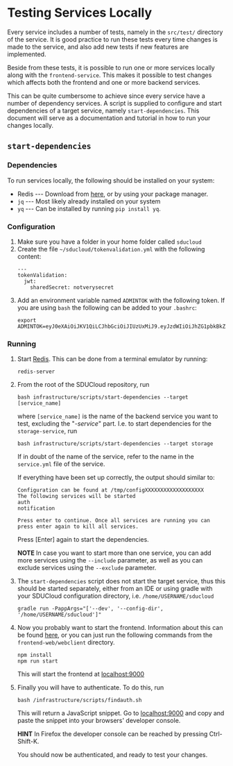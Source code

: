 # Testing Services Locally

Every service includes a number of tests, namely in the `src/test/`
directory of the service. It is good practice to run these tests every
time changes is made to the service, and also add new tests if new
features are implemented.

Beside from these tests, it is possible to run one or more services
locally along with the `frontend-service`. This makes it possible to
test changes which affects both the frontend and one or more backend
services.

This can be quite cumbersome to achieve since every service have a
number of dependency services. A script is supplied to configure and
start dependencies of a target service, namely `start-dependencies`.
This document will serve as a documentation and tutorial in how to run
your changes locally.

## `start-dependencies`
### Dependencies 
To run services locally, the following should be installed on your
system:
 
 - Redis --- Download from [here](https://redis.io/download), or by using your package manager.
 - `jq` --- Most likely already installed on your system 
 - `yq` --- Can be installed by running `pip install yq`.
 
### Configuration
    
1. Make sure you have a folder in your home folder called `sducloud` 
2. Create the file `~/sducloud/tokenvalidation.yml` with the following content:
   ```
   ---
   tokenValidation:
     jwt:
       sharedSecret: notverysecret
   ```
3. Add an environment variable named `ADMINTOK` with the following token. If you are using `bash` the following can be added to your `.bashrc`:
   ```
   export ADMINTOK=eyJ0eXAiOiJKV1QiLCJhbGciOiJIUzUxMiJ9.eyJzdWIiOiJhZG1pbkBkZXYiLCJ1aWQiOjAsImxhc3ROYW1lIjoiRGV2IiwiYXVkIjoiYWxsOndyaXRlIiwicm9sZSI6IkFETUlOIiwiaXNzIjoiY2xvdWQuc2R1LmRrIiwiZmlyc3ROYW1lcyI6IkFkbWluIiwiZXhwIjoxNTg5ODY5NDM3LCJleHRlbmRlZEJ5Q2hhaW4iOltdLCJpYXQiOjE1NTgzMzM0MzcsInByaW5jaXBhbFR5cGUiOiJwYXNzd29yZCIsInB1YmxpY1Nlc3Npb25SZWZlcmVuY2UiOiJiZjE5NzIwNy02MDNmLTRjMjUtYmE2Mi1lMWI4MjUwYWZiMWQifQ.27xbjXVIvXMFc22kWxXF1SYqIWBkC4j4BubqlZdHnp4rTvasLDobD8ClJFXJjGVY1QaoPVxyhkHaEuT0tk7Gow
   ```

### Running

1. Start [Redis](https://redis.io). This can be done from a terminal
emulator by running:
    ```
    redis-server
    ```

2. From the root of the SDUCloud repository, run

    ```
    bash infrastructure/scripts/start-dependencies --target [service_name]
    ```
    
    where `[service_name]` is the name of the backend service you want
    to test, excluding the "_-service_" part. I.e. to start dependencies
    for the `storage-service`, run

    ```
    bash infrastructure/scripts/start-dependencies --target storage
    ```
    
    If in doubt of the name of the service, refer to the name in the
    `service.yml` file of the service. 
    
    If everything have been set up correctly, the output should similar
    to:
    
    ```         
    Configuration can be found at /tmp/configXXXXXXXXXXXXXXXXXXX
    The following services will be started
    auth
    notification

    Press enter to continue. Once all services are running you can
    press enter again to kill all services. 
    ``` 
    Press \[Enter\] again to start the dependencies.
    
    __NOTE__ In case you want to start more than one service, you can
    add more services using the `--include` parameter, as well as you
    can exclude services using the `--exclude` parameter.
    
3.  The `start-dependencies` script does not start the target service,
    thus this should be started separately, either from an IDE or using
    gradle with your SDUCloud configuration directory, i.e.
    `/home/USERNAME/sducloud`

    ```
    gradle run -PappArgs="['--dev', '--config-dir', '/home/USERNAME/sducloud']"
    ```
    
4.  Now you probably want to start the frontend. Information about
    this can be found [here](../../frontend-web/README.md), or you can
    just run the following commands from the `frontend-web/webclient`
    directory.
    
    ```
    npm install 
    npm run start 
    ``` 
    
    This will start the frontend at [localhost:9000](http://localhost:9000)
    
5.  Finally you will have to authenticate. To do this, run
    
    ```
    bash /infrastructure/scripts/findauth.sh
    ```
    
    This will return a JavaScript snippet. Go to [localhost:9000](http://localhost:9000)
    and copy and paste the snippet into your browsers' developer console.
    
    __HINT__ In Firefox the developer console can be reached by pressing
    Ctrl-Shift-K.
    
    You should now be authenticated, and ready to test your changes.
    
